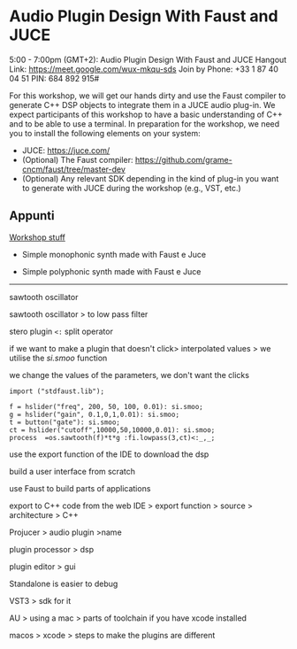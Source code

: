 # Audio Plugin Design With Faust and JUCE

5:00 - 7:00pm (GMT+2): Audio Plugin Design With Faust and JUCE
Hangout Link: https://meet.google.com/wux-mkqu-sds
Join by Phone: ‪+33 1 87 40 04 51‬ PIN: ‪684 892 915‬#

For this workshop, we will get our hands dirty and use the Faust compiler to generate C++ DSP objects to integrate them in a JUCE audio plug-in. We expect participants of this workshop to have a basic understanding of C++ and to be able to use a terminal. In preparation for the workshop, we need you to install the following elements on your system:

- JUCE: <https://juce.com/>
- (Optional) The Faust compiler: https://github.com/grame-cncm/faust/tree/master-dev
- (Optional) Any relevant SDK depending in the kind of plug-in you want to generate with JUCE during the workshop (e.g., VST, etc.)

## Appunti

[Workshop stuff](https://faustdoc.grame.fr/workshops/2020-04-10-faust-juce/)

- Simple monophonic synth made with Faust e Juce

- Simple polyphonic synth made with Faust e Juce

____________

sawtooth oscillator

sawtooth oscillator > to low pass filter

stero plugin `<:` split operator

if we want to make a plugin that doesn't click> interpolated values > we utilise the _si.smoo_ function

 we change the values of the parameters, we don't want the clicks  

 ```
import ("stdfaust.lib");

f = hslider("freq", 200, 50, 100, 0.01): si.smoo;
g = hslider("gain", 0.1,0,1,0.01): si.smoo;
t = button("gate"): si.smoo;
ct = hslider("cutoff",10000,50,10000,0.01): si.smoo;
process  =os.sawtooth(f)*t*g :fi.lowpass(3,ct)<:_,_;
```

use the export function of the IDE to download the dsp

build a user interface from scratch

use Faust to build parts of applications

export to C++ code from the web IDE > export function > source > architecture > C++

Projucer > audio plugin >name

plugin processor > dsp

plugin editor > gui

Standalone is easier to debug

VST3 > sdk for it

AU > using a mac > parts of toolchain if you have xcode installed

macos > xcode > steps to make the plugins are different
